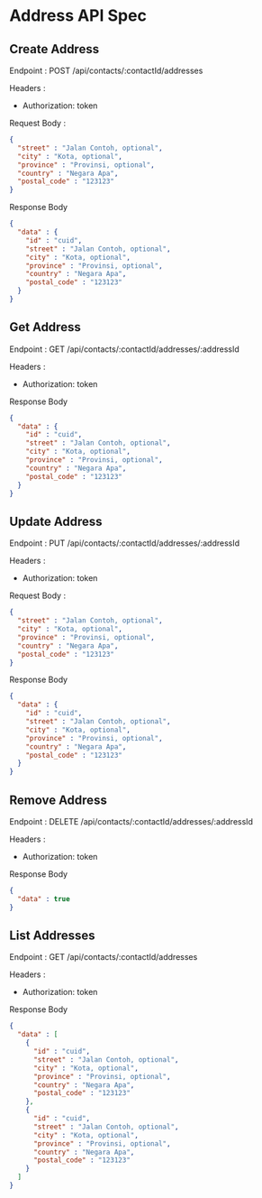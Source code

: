 # Address API Spec

## Create Address

Endpoint : POST /api/contacts/:contactId/addresses

Headers :
- Authorization: token

Request Body :

```json
{
  "street" : "Jalan Contoh, optional",
  "city" : "Kota, optional",
  "province" : "Provinsi, optional",
  "country" : "Negara Apa",
  "postal_code" : "123123" 
}
```

Response Body

```json
{
  "data" : {
    "id" : "cuid",
    "street" : "Jalan Contoh, optional",
    "city" : "Kota, optional",
    "province" : "Provinsi, optional",
    "country" : "Negara Apa",
    "postal_code" : "123123"
  } 
}
```

## Get Address

Endpoint : GET /api/contacts/:contactId/addresses/:addressId

Headers :
- Authorization: token

Response Body

```json
{
  "data" : {
    "id" : "cuid",
    "street" : "Jalan Contoh, optional",
    "city" : "Kota, optional",
    "province" : "Provinsi, optional",
    "country" : "Negara Apa",
    "postal_code" : "123123"
  } 
}
```

## Update Address

Endpoint : PUT /api/contacts/:contactId/addresses/:addressId

Headers :
- Authorization: token

Request Body :

```json
{
  "street" : "Jalan Contoh, optional",
  "city" : "Kota, optional",
  "province" : "Provinsi, optional",
  "country" : "Negara Apa",
  "postal_code" : "123123" 
}
```

Response Body

```json
{
  "data" : {
    "id" : "cuid",
    "street" : "Jalan Contoh, optional",
    "city" : "Kota, optional",
    "province" : "Provinsi, optional",
    "country" : "Negara Apa",
    "postal_code" : "123123"
  } 
}
```

## Remove Address

Endpoint : DELETE /api/contacts/:contactId/addresses/:addressId

Headers :
- Authorization: token

Response Body

```json
{
  "data" : true
}
```

## List Addresses

Endpoint : GET /api/contacts/:contactId/addresses

Headers :
- Authorization: token

Response Body

```json
{
  "data" : [
    {
      "id" : "cuid",
      "street" : "Jalan Contoh, optional",
      "city" : "Kota, optional",
      "province" : "Provinsi, optional",
      "country" : "Negara Apa",
      "postal_code" : "123123"
    },
    {
      "id" : "cuid",
      "street" : "Jalan Contoh, optional",
      "city" : "Kota, optional",
      "province" : "Provinsi, optional",
      "country" : "Negara Apa",
      "postal_code" : "123123"
    }
  ]
}
```